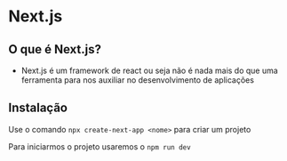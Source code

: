 # Next.js

## O que é Next.js?
* Next.js é um framework de react ou seja não é nada mais do que uma ferramenta para nos auxiliar no desenvolvimento de aplicações 

## Instalação

Use o comando `npx create-next-app <nome>` para criar um projeto

Para iniciarmos o projeto usaremos o `npm run dev`